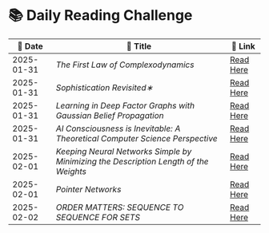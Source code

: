 # 📚 Daily Reading Challenge  

| 📅 **Date** | 📖 **Title** | 🔗 **Link** |  
|------------|-------------|------------|  
| 2025-01-31 | *The First Law of Complexodynamics* | [Read Here](https://arc.net/folder/D0472A20-9C20-4D3F-B145-D2865C0A9FEE) |  
| 2025-01-31 | *Sophistication Revisited∗* | [Read Here](https://lance.fortnow.com/papers/files/soph.pdf) |  
| 2025-01-31 | *Learning in Deep Factor Graphs with Gaussian Belief Propagation* | [Read Here](https://arxiv.org/html/2311.14649v3) |
| 2025-01-31 | *AI Consciousness is Inevitable: A Theoretical Computer Science Perspective* | [Read Here](https://arxiv.org/pdf/2403.17101) |
| 2025-02-01 | *Keeping Neural Networks Simple by Minimizing the Description Length of the Weights* | [Read Here](https://www.cs.toronto.edu/~hinton/csc2535/readings/colt93.pdf) |
| 2025-02-01 | *Pointer Networks* | [Read Here](https://arxiv.org/pdf/1506.03134) |
| 2025-02-02 | *ORDER MATTERS: SEQUENCE TO SEQUENCE FOR SETS* | [Read Here](https://arxiv.org/pdf/1511.06391) |

